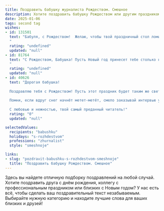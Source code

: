 ```yaml
---
title: Поздравить бабушку журналиста Рождеством. Смешное
description: Хотите поздравить бабушку Рождеством или другим праздником? Наш ИИ создаст незабываемое поздравление, а вы обязательно выделитесь среди других.  
date: 2025-01-06
tags: second tag
wishes:
- id: 131501
  text: "Бабуля, с Рождеством!  Желаю, чтобы твой праздничный стол ломился не только от вкусных блюд, но и от интересных сплетен, достойных пера настоящего журналиста! Пусть все твои \"эксклюзивы\" будут только радостными, а репортажи о твоей жизни — полны позитива и долголетия!  Счастливого Рождества!
  "
  rating: "undefined"
  updated: "null"
- id: 81764
  text: "С Рождеством, Бабушка! Пусть Новый год принесет тебе столько новостей, что даже ты, опытный журналист, не успеешь все записать! 😂
  "
  rating: "undefined"
  updated: "null"
- id: 40626
  text: "Дорогая бабушка!
  
  Поздравляю тебя с Рождеством! Пусть этот праздник будет таким же светлым, как твоё доброе сердце, и таким интересным, как самые захватывающие статьи! Желаю, чтобы стол всегда ломился от вкуснятины, а мы с тобой остались без редакционной правки — пусть будет всё, как мы любим!
  
  Помни, если вдруг снег начнёт метет-метёт, смело заказывай интервью у деда Мороза. Лучше его опыта по подаркам не найти! Пусть в твоей жизни будет столько счастья, сколько ты написала статей, и пусть каждый день приносит новые сюжеты для хорошего настроения!
  
  С любовью и нежностью, твой самый преданный читатель!"
  rating: "0"
  updated: "null"

selectedValues:
  recipients: "babushku"
  holidays: "s-rozhdestvom"
  professions: "zhurnalist"
  style: "smeshnoje"

links:
- slug: "pozdravit-babushku-s-rozhdestvom-smeshnoje"
  title: "Поздравить бабушку Рождеством. Смешное"
---
```


Здесь вы найдете отличную подборку поздравлений на любой случай. 
Хотите поздравить друга с днём рождения, коллегу с профессиональным праздником или близких с Новым годом? У нас есть всё, чтобы сделать ваш поздравительный текст незабываемым. Выбирайте нужную категорию и находите лучшие слова для ваших близких и друзей!
